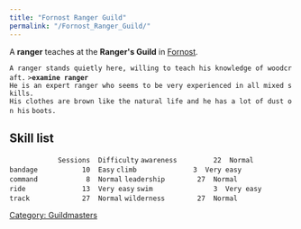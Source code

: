 ```yaml
---
title: "Fornost Ranger Guild"
permalink: "/Fornost_Ranger_Guild/"
---
```


A **ranger** teaches at the **Ranger's Guild** in
[Fornost](Fornost "wikilink").

`A ranger stands quietly here, willing to teach his knowledge of woodcraft.`
`>`**`examine ranger`**
`He is an expert ranger who seems to be very experienced in all mixed skills.`
`His clothes are brown like the natural life and he has a lot of dust on his`
`boots.`

## Skill list

`            Sessions  Difficulty`
`awareness         22  Normal`
`bandage           10  Easy`
`climb              3  Very easy`
`command            8  Normal`
`leadership        27  Normal`
`ride              13  Very easy`
`swim               3  Very easy`
`track             27  Normal`
`wilderness        27  Normal     `

[Category: Guildmasters](Category:_Guildmasters "wikilink")